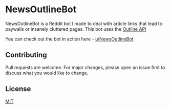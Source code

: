 # NewsOutlineBot

NewsOutlineBot is a Reddit bot I made to deal with article links that lead to paywalls or insanely cluttered pages. This bot uses the [Outline API](https://outline.com)

You can check out the bot in action here - [u/NewsOutlineBot](https://reddit.com/u/NewsOutlineBot)

## Contributing
Pull requests are welcome. For major changes, please open an issue first to discuss what you would like to change.

## License
[MIT](https://choosealicense.com/licenses/mit/)